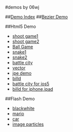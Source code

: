 #demos by 06wj

##[Demo Index](http://06wj.github.com/)
##[Bezier Demo](http://06wj.github.com/bezierjs)

##Html5 Demo

* [shoot game1](http://06wj.github.com/1/html5/shoot/)
* [shoot game2](http://06wj.github.com/1/html5/shoot2/)
* [Ball Game](http://06wj.github.com/1/w/q/)
* [snake1](http://06wj.github.com/1/line/)
* [snake2](http://06wj.github.com/1/line2/)
* [battle city](http://06wj.github.com/1/tank/tank.html)
* [vector](http://06wj.github.com/1/html5/vector/)
* [jpe demo](http://06wj.sinaapp.com/jpe/)
* [billd](http://06wj.github.com/1/html5/billd/)
* [battle city for ios5](http://06wj.github.com/1/html5/battleCity/)
* [billd for iphone,ipad](http://06wj.github.com/1/billd/)


##Flash Demo
* [blackwhite](http://06wj.github.com/1/swf/blackwhite.swf)
* [mario](http://06wj.github.com/1/swf/mario.swf)
* [car](http://06wj.github.com/1/swf/cars.swf)
* [image particles](http://redhome.sinaapp.com/bezier/7/)
